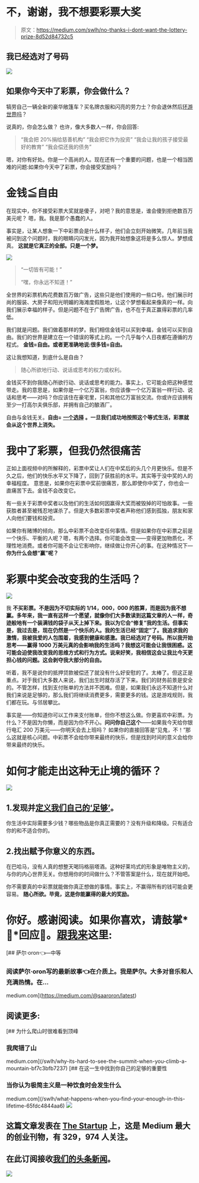 # 不，谢谢，我不想要彩票大奖

> 原文：<https://medium.com/swlh/no-thanks-i-dont-want-the-lottery-prize-8d52d84732c5>

## 我已经选对了号码

![](img/a8510b1a82d96ed58e93785bcc88670a.png)

## 如果你今天中了彩票，你会做什么？

犒劳自己一辆全新的豪华敞篷车？买名牌衣服和闪亮的劳力士？你会退休然后[环游世界吗](/@saaroron/why-most-people-want-to-travel-4be3335c16be)？

说真的，你会怎么做？
也许，像大多数人一样，你会回答:

> “我会把 20%捐给慈善机构”
> “我会把它作为投资”
> “我会让我的孩子接受最好的教育”
> “我会偿还我的债务”

嗯，对你有好处。你是一个高尚的人。现在还有一个重要的问题，也是一个相当困难的问题:如果你今天中了彩票，你会接受奖励吗？

# **金钱**≦**自由**

在现实中，你不接受彩票大奖就是傻子，对吧？我的意思是，谁会傻到拒绝数百万美元呢？
嗯，我。我是那个愚蠢的人。

事实是，让某人想象一下中彩票会是什么样子，他们会立刻开始微笑。几年前当我被问到这个问题时，我的眼睛闪闪发光，因为我开始想象这将是多么惊人。梦想成真。
**这就是它真正的全部。只是一个梦。**

![](img/06ef8a91c4c6fb5de8c79eae9c91c019.png)

> “一切皆有可能！”
> 
> “嘿，你永远不知道！”

全世界的彩票机构花费数百万做广告，这些只是他们使用的一些口号。他们展示时尚的服装、大房子和阳光明媚的海滩度假胜地，让这个梦想看起来像真的一样。向我们展示幸福的样子。但是问题不在于广告牌广告，也不在于真正赢得彩票的几率低。

我们就是问题。我们做着那样的梦。我们相信金钱可以买到幸福，金钱可以买到自由。我们的世界是建立在一个错误的等式上的。一个几乎每个人日夜都在遵循的方程式。
**金钱=自由。或者更准确地说:很多钱=自由。**

这让我想知道，到底什么是自由？

> 随心所欲地行动、说话或思考的权力或权利。

金钱买不到你我随心所欲行动、说话或思考的能力。事实上，它可能会把这种感觉带走。我的意思是，如果你是一个亿万富翁，你应该像一个亿万富翁一样行动、说话和思考——对吗？你应该住在豪宅里，只和其他亿万富翁交流。你或许应该拥有至少一打高尔夫俱乐部，并拥有自己的酿酒厂。

自由与金钱无关。**自由=** [**一个选择**](/@saaroron/yes-roger-you-do-have-a-choice-c68063e6d2ba) **。一旦我们成功地按照这个等式生活，彩票就会从这个世界上消失。**

# 我中了彩票，但我仍然很痛苦

正如上面视频中的所解释的，彩票中奖让人们在中奖后的头几个月更快乐。但是不久之后，他们的快乐水平又下降了，回到了获胜前的水平。其实等于没中奖的人的幸福程度。
意思是，如果你在彩票中奖前很痛苦，那么即使你中奖了，你也会一直痛苦下去。金钱不会改变它。

有一些关于彩票中奖者以及他们的生活如何因赢得大奖而被毁掉的可怕故事。一些获胜者甚至被残忍地谋杀了。但是大多数彩票中奖者声称他们感到孤独，朋友和家人向他们要钱和投资。

如果你有赌博的倾向，那么中彩票不会改变任何事情。但是如果你在中彩票之前是一个快乐、平衡的人呢？嗯，有两个选择。你可能会改变——变得更加物质化，不理性地消费。或者你可能不会让它影响你，继续做让你开心的事。在这种情况下— **你为什么会想“赢”呢？**

# 彩票中奖会改变我的生活吗？

![](img/2b2fe0134c1ed6299d82b0e455e3b857.png)

我 **不买彩票。**不是因为不切实际的 1/14，000，000 的胜算，而是**因为我不想赢。多年来，我一直有这样一个愿望，就像你们大多数读到这篇文章的人一样，奇迹般地有一个装满钱的袋子从天上掉下来。我以为它会“修复”我的生活。但事实是，我过去是，现在仍然是一个快乐的人。我的生活已经“固定”了。我追求我的激情，我被我爱的人包围着，我感到健康和感激。我已经选对了号码。所以我开始思考——**赢得 1000 万美元真的会影响我的生活吗？我想这可能会让我很困惑。这可能会迫使我改变我的思维方式和行为方式。说来好笑，我相信这会让我比今天更担心钱的问题。这会剥夺我大部分的自由。****

听着，我不是说你的抵押贷款被偿还了就没有什么好安慰的了。太棒了。但这正是重点。对于我们大多数人来说，我们出生时就存活了下来。我们的财务前景是安全的。不管怎样，找到支付账单的方法并不困难。但是，如果我们永远不知道什么对我们来说是足够的，那么我们将继续消费更多，需要更多的钱。这是游戏规则，我们都在玩。与邻居攀比。

事实是——你知道你可以工作来支付账单，但你不想这么做。你更喜欢中彩票。为什么？不是因为你懒，而是因为你不开心。**问问你自己这个**——如果我今天给你银行电汇 200 万美元——你明天会去上班吗？
如果你的直接回答是“见鬼，不！”那么这就是核心问题。中彩票不会给你带来最终的快乐，但是找到时间的意义会给你带来最终的快乐。

# 如何才能走出这种无止境的循环？

![](img/896d0e99a7c801c97f70f13d065ebf32.png)

## 1.发现并[定义我们自己的‘足够’](/swlh/what-happens-when-you-find-your-enough-in-this-lifetime-65fdc4844aa6)。

你生活中实际需要多少钱？哪些物品是你真正需要的？没有升级和降级。只有适合你的和不适合你的。

## 2.找出赋予你意义的东西。

在巴哈马，没有人真的想整天喝玛格丽塔酒。这种好莱坞式的形象是唯物主义的，与你的内心世界无关。你想用你的时间做什么？不管答案是什么，现在就开始吧。

你不需要真的中彩票就能做你真正想做的事情。事实上，不赢得所有的钱可能会更容易。
**随心所欲。毕竟，这是你能赢得的最大的奖励。**

# 你好。感谢阅读。如果你喜欢，请鼓掌*👏*回应💬。[跟我来](/@saaroron)这里:

[](https://medium.com/@saaroron/latest) [## 萨尔·oron⁦⁦👈—中等

### 阅读萨尔·oron⁦⁦写的最新故事👈在介质上。我是萨尔。大多对音乐和人充满热情。在…

medium.com](https://medium.com/@saaroron/latest) 

## **阅读更多:**

[](/swlh/why-its-hard-to-see-the-summit-when-you-climb-a-mountain-bf7c3bfb7237) [## 为什么爬山时很难看到顶峰

### 我爬错了山

medium.com](/swlh/why-its-hard-to-see-the-summit-when-you-climb-a-mountain-bf7c3bfb7237) [](/swlh/what-happens-when-you-find-your-enough-in-this-lifetime-65fdc4844aa6) [## 在这一生中找到你自己的足够的重要性

### 当你认为极简主义是一种饮食时会发生什么

medium.com](/swlh/what-happens-when-you-find-your-enough-in-this-lifetime-65fdc4844aa6) [![](img/308a8d84fb9b2fab43d66c117fcc4bb4.png)](https://medium.com/swlh)

## 这篇文章发表在 [The Startup](https://medium.com/swlh) 上，这是 Medium 最大的创业刊物，有 329，974 人关注。

## 在此订阅接收[我们的头条新闻](http://growthsupply.com/the-startup-newsletter/)。

[![](img/b0164736ea17a63403e660de5dedf91a.png)](https://medium.com/swlh)